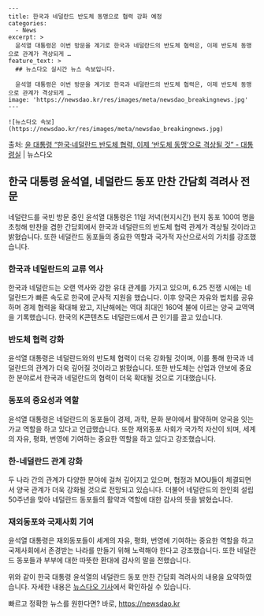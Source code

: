     ---
    title: 한국과 네덜란드 반도체 동맹으로 협력 강화 예정
    categories:
      - News
    excerpt: >
      윤석열 대통령은 이번 방문을 계기로 한국과 네덜란드의 반도체 협력은, 이제 반도체 동맹으로 관계가 격상되게 …
    feature_text: >
      ## 뉴스다오 실시간 뉴스 속보입니다.
    
      윤석열 대통령은 이번 방문을 계기로 한국과 네덜란드의 반도체 협력은, 이제 반도체 동맹으로 관계가 격상되게 …
    image: 'https://newsdao.kr/res/images/meta/newsdao_breakingnews.jpg'
    ---
    
    ![뉴스다오 속보](https://newsdao.kr/res/images/meta/newsdao_breakingnews.jpg)

<p>출처: <a href="https://newsdao.kr/2789" rel="dofollow">윤 대통령 “한국·네덜란드 반도체 협력, 이제 ‘반도체 동맹’으로 격상될 것”   - 대통령실</a> | 뉴스다오</p>

<h2 data-ke-size="size26">한국 대통령 윤석열, 네덜란드 동포 만찬 간담회 격려사 전문</h2>
<p data-ke-size="size16">네덜란드를 국빈 방문 중인 윤석열 대통령은 11일 저녁(현지시간) 현지 동포 100여 명을 초청해 만찬을 겸한 간담회에서 한국과 네덜란드의 반도체 협력 관계가 격상될 것이라고 밝혔습니다. 또한 네덜란드 동포들의 중요한 역할과 국가적 자산으로서의 가치를 강조했습니다.</p>

<h3 data-ke-size="size24">한국과 네덜란드의 교류 역사</h3>
<p data-ke-size="size16">한국과 네덜란드는 오랜 역사와 강한 유대 관계를 가지고 있으며, 6.25 전쟁 시에는 네덜란드가 빠른 속도로 한국에 군사적 지원을 했습니다. 이후 양국은 자유와 법치를 공유하며 경제 협력을 확대해 왔고, 지난해에는 역대 최대인 160억 불에 이르는 양국 교역액을 기록했습니다. 한국의 K콘텐츠도 네덜란드에서 큰 인기를 끌고 있습니다.</p>

<h3 data-ke-size="size24">반도체 협력 강화</h3>
<p data-ke-size="size16">윤석열 대통령은 네덜란드와의 반도체 협력이 더욱 강화될 것이며, 이를 통해 한국과 네덜란드의 관계가 더욱 깊어질 것이라고 밝혔습니다. 또한 반도체는 산업과 안보에 중요한 분야로서 한국과 네덜란드의 협력이 더욱 확대될 것으로 기대했습니다.</p>

<h3 data-ke-size="size24">동포의 중요성과 역할</h3>
<p data-ke-size="size16">윤석열 대통령은 네덜란드의 동포들이 경제, 과학, 문화 분야에서 활약하며 양국을 잇는 가교 역할을 하고 있다고 언급했습니다. 또한 재외동포 사회가 국가적 자산이 되며, 세계의 자유, 평화, 번영에 기여하는 중요한 역할을 하고 있다고 강조했습니다.</p>

<h3 data-ke-size="size24">한-네덜란드 관계 강화</h3>
<p data-ke-size="size16">두 나라 간의 관계가 다양한 분야에 걸쳐 깊어지고 있으며, 협정과 MOU들이 체결되면서 양국 관계가 더욱 강화될 것으로 전망되고 있습니다. 더불어 네덜란드의 한인회 설립 50주년을 맞아 네덜란드 동포들의 활약과 역할에 대한 감사의 뜻을 밝혔습니다.</p>

<h3 data-ke-size="size24">재외동포와 국제사회 기여</h3>
<p data-ke-size="size16">윤석열 대통령은 재외동포들이 세계의 자유, 평화, 번영에 기여하는 중요한 역할을 하고 국제사회에서 존경받는 나라를 만들기 위해 노력해야 한다고 강조했습니다. 또한 네덜란드 동포들과 부부에 대한 따뜻한 환대에 감사의 말을 전했습니다.</p>

위와 같이 한국 대통령 윤석열의 네덜란드 동포 만찬 간담회 격려사의 내용을 요약하였습니다. 자세한 내용은 <a href="https://newsdao.kr/2789">뉴스다오 기사</a>에서 확인하실 수 있습니다. 

빠르고 정확한 뉴스를 원한다면? 바로, <a href="https://newsdao.kr" rel="dofollow">https://newsdao.kr</a>


    
